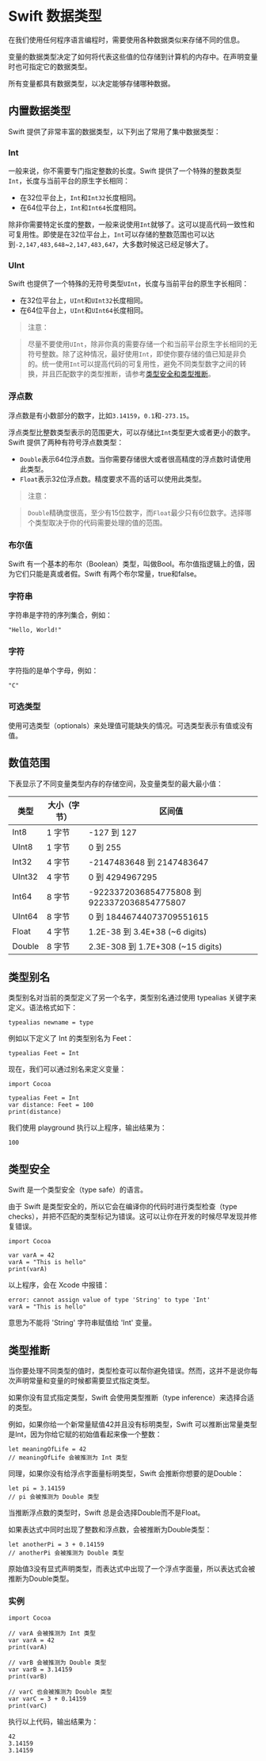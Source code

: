 # Swift 数据类型

在我们使用任何程序语言编程时，需要使用各种数据类似来存储不同的信息。

变量的数据类型决定了如何将代表这些值的位存储到计算机的内存中。在声明变量时也可指定它的数据类型。

所有变量都具有数据类型，以决定能够存储哪种数据。

## 内置数据类型

Swift 提供了非常丰富的数据类型，以下列出了常用了集中数据类型：

### Int

一般来说，你不需要专门指定整数的长度。Swift 提供了一个特殊的整数类型`Int`，长度与当前平台的原生字长相同：

*   在32位平台上，`Int`和`Int32`长度相同。
*   在64位平台上，`Int`和`Int64`长度相同。

除非你需要特定长度的整数，一般来说使用`Int`就够了。这可以提高代码一致性和可复用性。即使是在32位平台上，`Int`可以存储的整数范围也可以达到`-2,147,483,648`~`2,147,483,647`，大多数时候这已经足够大了。

### UInt

Swift 也提供了一个特殊的无符号类型`UInt`，长度与当前平台的原生字长相同：

*   在32位平台上，`UInt`和`UInt32`长度相同。
*   在64位平台上，`UInt`和`UInt64`长度相同。

> 注意：

> 尽量不要使用`UInt`，除非你真的需要存储一个和当前平台原生字长相同的无符号整数。除了这种情况，最好使用`Int`，即使你要存储的值已知是非负的。统一使用`Int`可以提高代码的可复用性，避免不同类型数字之间的转换，并且匹配数字的类型推断，请参考[类型安全和类型推断](#type_safety_and_type_inference)。

### 浮点数

浮点数是有小数部分的数字，比如`3.14159`，`0.1`和`-273.15`。

浮点类型比整数类型表示的范围更大，可以存储比`Int`类型更大或者更小的数字。Swift 提供了两种有符号浮点数类型：

*   `Double`表示64位浮点数。当你需要存储很大或者很高精度的浮点数时请使用此类型。
*   `Float`表示32位浮点数。精度要求不高的话可以使用此类型。

> 注意：

> `Double`精确度很高，至少有15位数字，而`Float`最少只有6位数字。选择哪个类型取决于你的代码需要处理的值的范围。

### 布尔值

Swift 有一个基本的布尔（Boolean）类型，叫做Bool。布尔值指逻辑上的值，因为它们只能是真或者假。Swift 有两个布尔常量，true和false。

### 字符串

字符串是字符的序列集合，例如：

```
"Hello, World!"
```

### 字符

字符指的是单个字母，例如：

```
"C"
```

### 可选类型

使用可选类型（optionals）来处理值可能缺失的情况。可选类型表示有值或没有值。

## 数值范围

下表显示了不同变量类型内存的存储空间，及变量类型的最大最小值：

| 类型 | 大小（字节） | 区间值 |
| --- | --- | --- |
| Int8 | 1 字节 | -127 到 127 |
| UInt8 | 1 字节 | 0 到 255 |
| Int32 | 4 字节 | -2147483648 到 2147483647 |
| UInt32 | 4 字节 | 0 到 4294967295 |
| Int64 | 8 字节 | -9223372036854775808 到 9223372036854775807 |
| UInt64 | 8 字节 | 0 到 18446744073709551615 |
| Float | 4 字节 | 1.2E-38 到 3.4E+38 (~6 digits) |
| Double | 8 字节 | 2.3E-308 到 1.7E+308 (~15 digits) |

## 类型别名

类型别名对当前的类型定义了另一个名字，类型别名通过使用 typealias 关键字来定义。语法格式如下：

```
typealias newname = type

```

例如以下定义了 Int 的类型别名为 Feet：

```
typealias Feet = Int

```

现在，我们可以通过别名来定义变量：

```
import Cocoa

typealias Feet = Int
var distance: Feet = 100
print(distance)

```

我们使用 playground 执行以上程序，输出结果为：

```
100

```

## 类型安全

Swift 是一个类型安全（type safe）的语言。

由于 Swift 是类型安全的，所以它会在编译你的代码时进行类型检查（type checks），并把不匹配的类型标记为错误。这可以让你在开发的时候尽早发现并修复错误。

```
import Cocoa

var varA = 42
varA = "This is hello"
print(varA)

```

以上程序，会在 Xcode 中报错：

```
error: cannot assign value of type 'String' to type 'Int'
varA = "This is hello"

```

意思为不能将 'String' 字符串赋值给 'Int' 变量。

## 类型推断

当你要处理不同类型的值时，类型检查可以帮你避免错误。然而，这并不是说你每次声明常量和变量的时候都需要显式指定类型。

如果你没有显式指定类型，Swift 会使用类型推断（type inference）来选择合适的类型。

例如，如果你给一个新常量赋值42并且没有标明类型，Swift 可以推断出常量类型是Int，因为你给它赋的初始值看起来像一个整数：

```
let meaningOfLife = 42
// meaningOfLife 会被推测为 Int 类型

```

同理，如果你没有给浮点字面量标明类型，Swift 会推断你想要的是Double：

```
let pi = 3.14159
// pi 会被推测为 Double 类型

```

当推断浮点数的类型时，Swift 总是会选择Double而不是Float。

如果表达式中同时出现了整数和浮点数，会被推断为Double类型：

```
let anotherPi = 3 + 0.14159
// anotherPi 会被推测为 Double 类型
```

原始值3没有显式声明类型，而表达式中出现了一个浮点字面量，所以表达式会被推断为Double类型。

### 实例

```
import Cocoa

// varA 会被推测为 Int 类型
var varA = 42
print(varA)

// varB 会被推测为 Double 类型  
var varB = 3.14159
print(varB)

// varC 也会被推测为 Double 类型   
var varC = 3 + 0.14159
print(varC)

```

执行以上代码，输出结果为：

```
42
3.14159
3.14159

```
